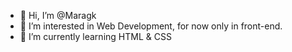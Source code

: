 - 👋 Hi, I’m @Maragk
- 👀 I’m interested in Web Development, for now only in front-end.
- 🌱 I’m currently learning HTML & CSS


<!---
Maragk/Maragk is a ✨ special ✨ repository because its `README.md` (this file) appears on your GitHub profile.
You can click the Preview link to take a look at your changes.
--->

